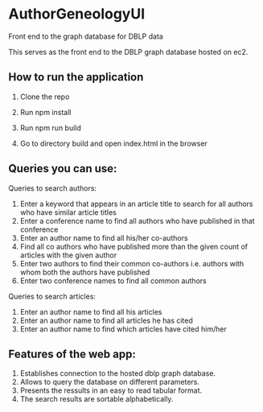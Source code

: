 # AuthorGeneologyUI
Front end to the graph database for DBLP data

This serves as the front end to the DBLP graph database hosted on ec2.

<h2> How to run the application </h2>

1. Clone the repo

2. Run npm install

3. Run npm run build

4. Go to directory build and open index.html in the browser

<h2>Queries you can use:</h2>

Queries to search authors:
1. Enter a keyword that appears in an article title to search for all authors who have similar article titles
2. Enter a conference name to find all authors who have published in that conference
3. Enter an author name to find all his/her co-authors
4. Find all co authors who have published more than the given count of articles with the given author
5. Enter two authors to find their common co-authors i.e. authors with whom both the authors have published
6. Enter two conference names to find all common authors

Queries to search articles:
1. Enter an author name to find all his articles
2. Enter an author name to find all articles he has cited
3. Enter an author name to find which articles have cited him/her

<h2>Features of the web app:</h2>

1. Establishes connection to the hosted dblp graph database.
2. Allows to query the database on different parameters.
3. Presents the ressults in an easy to read tabular format.
4. The search results are sortable alphabetically.
